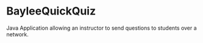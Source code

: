 # BayleeQuickQuiz
Java Application allowing an instructor to send questions to students over a network.

